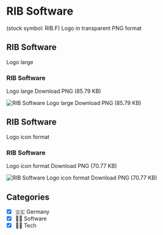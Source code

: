 # RIB Software
 (stock symbol: RIB.F) Logo in transparent PNG format

## RIB Software
 Logo large

### RIB Software
 Logo large Download PNG (85.79 KB)

![RIB Software
 Logo large Download PNG (85.79 KB)](/img/orig/RIB.F_BIG-b5447b38.png)

## RIB Software
 Logo icon format

### RIB Software
 Logo icon format Download PNG (70.77 KB)

![RIB Software
 Logo icon format Download PNG (70.77 KB)](/img/orig/RIB.F-d467e838.png)



## Categories
- [x] 🇩🇪 Germany
- [x] 👨‍💻 Software
- [x] 👩‍💻 Tech
